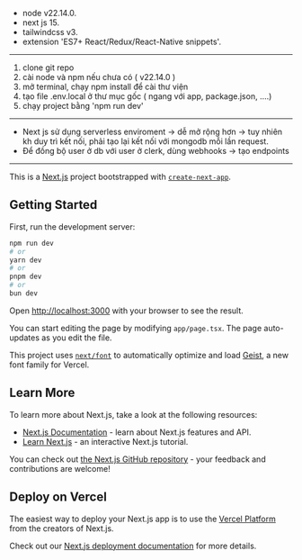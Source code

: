 
- node v22.14.0.
- next js 15.
- tailwindcss v3.
- extension 'ES7+ React/Redux/React-Native snippets'.

____________________________________________________________________________________________________________________________________

1. clone git repo
2. cài node và npm nếu chưa có ( v22.14.0 )
3. mở terminal, chạy npm install để cài thư viện 
4. tạo file .env.local ở thư mục gốc ( ngang với app, package.json, ....)
5. chạy project bằng 'npm run dev'

____________________________________________________________________________________________________________________________________

- Next js sử dụng serverless enviroment -> dễ mở rộng hơn -> tuy nhiên kh duy trì kết nối, phải tạo lại kết nối với mongodb mỗi lần request.
- Để đồng bộ user ở db với user ở clerk, dùng webhooks -> tạo endpoints


____________________________________________________________________________________________________________________________________

This is a [Next.js](https://nextjs.org) project bootstrapped with [`create-next-app`](https://nextjs.org/docs/app/api-reference/cli/create-next-app).

## Getting Started

First, run the development server:

```bash
npm run dev
# or
yarn dev
# or
pnpm dev
# or
bun dev
```

Open [http://localhost:3000](http://localhost:3000) with your browser to see the result.

You can start editing the page by modifying `app/page.tsx`. The page auto-updates as you edit the file.

This project uses [`next/font`](https://nextjs.org/docs/app/building-your-application/optimizing/fonts) to automatically optimize and load [Geist](https://vercel.com/font), a new font family for Vercel.

## Learn More

To learn more about Next.js, take a look at the following resources:

- [Next.js Documentation](https://nextjs.org/docs) - learn about Next.js features and API.
- [Learn Next.js](https://nextjs.org/learn) - an interactive Next.js tutorial.

You can check out [the Next.js GitHub repository](https://github.com/vercel/next.js) - your feedback and contributions are welcome!

## Deploy on Vercel

The easiest way to deploy your Next.js app is to use the [Vercel Platform](https://vercel.com/new?utm_medium=default-template&filter=next.js&utm_source=create-next-app&utm_campaign=create-next-app-readme) from the creators of Next.js.

Check out our [Next.js deployment documentation](https://nextjs.org/docs/app/building-your-application/deploying) for more details.
